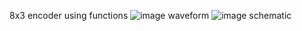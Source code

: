 8x3 encoder using functions
![image](https://github.com/user-attachments/assets/159a11ce-5a6e-48ec-974c-9f2c51083918)
waveform
![image](https://github.com/user-attachments/assets/d74beddb-7cac-461a-9cdd-53bad3d7b9b8)
schematic
